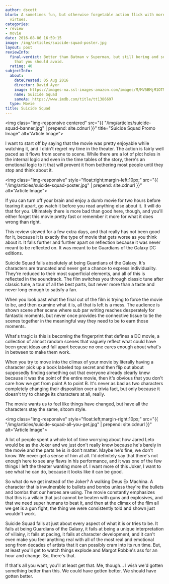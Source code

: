 ```yaml
---
author: dscott
blurb: A sometimes fun, but otherwise forgetable action flick with more flaws than
  virtues.
categories:
- review
- movie
date: 2016-08-06 16:59:15
image: /img/articles/suicide-squad-poster.jpg
layout: post
reviewInfo:
  final-verdict: Better than Batman v Superman, but still boring and soul-less trash
    that you should avoid.
  rating: 40
subjectInfo:
  about:
    dateCreated: 05 Aug 2016
    director: David Ayer
    image: https://images-na.ssl-images-amazon.com/images/M/MV5BMjM1OTMxNzUyM15BMl5BanBnXkFtZTgwNjYzMTIzOTE@._V1_SX300.jpg
    name: Suicide Squad
    sameAs: https://www.imdb.com/title/tt1386697
  type: Movie
title: Suicide Squad
---
```


<img class="img-responsive centered" src="{{ "/img/articles/suicide-squad-banner.jpg" | prepend: site.cdnurl }}" title="Suicide Squad Promo Image" alt="Article Image">

I want to start off by saying that the movie was pretty enjoyable while watching it, and I didn't regret my time in the theater. The action is fairly well paced as it flows from scene to scene. While there are a lot of plot holes in the internal logic and even in the time tables of the story, there's an emotional logic to it that will prevent it from bothering most people until they stop and think about it.

<img class="img-responsive" style="float:right;margin-left:10px;" src="{{ "/img/articles/suicide-squad-poster.jpg" | prepend: site.cdnurl }}" alt="Article Image">

If you can turn off your brain and enjoy a dumb movie for two hours before tearing it apart, go watch it before you read anything else about it. It will do that for you. Ultimately there is more bad than good here, though, and you'll either forget this movie pretty fast or remember it more for what it does wrong than right.

This review stewed for a few extra days, and that really has not been good for it, because it is exactly the type of movie that gets worse as you think about it. It falls further and further apart on reflection because it was never meant to be reflected on. It was meant to be Guardians of the Galaxy DC editions.

Suicide Squad fails absolutely at being Guardians of the Galaxy. It's characters are truncated and never get a chance to express individuality. They're reduced to their most superficial elements, and all of this is reflected in the soundtrack. The film switches you through classic tune after classic tune, a tour of all the best parts, but never more than a taste and never long enough to satisfy a fan.

When you look past what the final cut of the film is trying to force the movie to be, and then examine what it is, all that is left is a mess. The audience is shown scene after scene where sub par writing reaches desperately for fantastic moments, but never once provides the connective tissue to tie the scenes together in the meaningful way they need to be to earn those moments.

What's tragic is this is becoming the fingerprint that defines a DC movie, a collection of almost random scenes that vaguely reflect what could have been great ideas and fall apart because no one cares enough about what's in between to make them work.

When you try to move into the climax of your movie by literally having a character pick up a book labeled top secret and then flip out about supposedly finding something out that everyone already clearly knew because it was the point of the entire movie, then it's obvious that you don't care how we get from point A to point B. It's never as bad as two characters completely changing their disposition over a trivia fact, but only because it doesn't try to change its characters at all, really.

The movie wants us to feel like things have changed, but have all the characters stay the same, sitcom style.

<img class="img-responsive" style="float:left;margin-right:10px;" src="{{ "/img/articles/suicide-squad-all-you-get.jpg" | prepend: site.cdnurl }}" alt="Article Image">

A lot of people spent a whole lot of time worrying about how Jared Leto would be as the Joker and we just don't really know because he's barely in the movie and the parts he is in don't matter. Maybe he's fine, we don't know. We never get a sense of him at all. I'd definitely say that there's not enough here to see any flaws in his performance, and it was one of the few things I left the theater wanting more of. I want more of this Joker, I want to see what he can do, because it looks like it can be good.

So what do we get instead of the Joker? A walking Deus Ex Machina. A character that is invulnerable to bullets and bombs unless they're the bullets and bombs that our heroes are using. The movie constantly emphasizes that this is a villain that just cannot be beaten with guns and explosives, and that we need super humans to beat it, and then at the climax of the film all we get is a gun fight, the thing we were consistently told and shown just wouldn't work.

Suicide Squad fails at just about every aspect of what it is or tries to be. It fails at being Guardians of the Galaxy, it fails at being a unique interpretation of villainy, it fails at pacing, it fails at character development, and it can't even make you feel anything real with all of the most real and emotional song from decades of artists that it can possibly cram into its run time. But, at least you'll get to watch things explode and Margot Robbie's ass for an hour and change. So, there's that.

If that's all you want, you'll at least get that. Me, though... I wish we'd gotten something better than this. We could have gotten better. We should have gotten better.